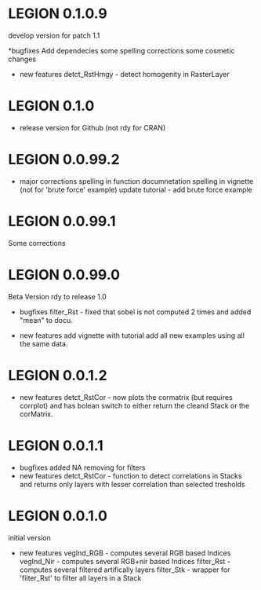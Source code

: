 # LEGION 0.1.0.9
develop version for patch 1.1

*bugfixes
Add dependecies
some spelling corrections
some cosmetic changes

* new features
detct_RstHmgy - detect homogenity in RasterLayer


# LEGION 0.1.0
* release version for Github (not rdy for CRAN)

# LEGION 0.0.99.2
* major corrections
spelling in function documnetation
spelling in vignette (not for 'brute force' example)
update tutorial - add brute force example

# LEGION 0.0.99.1
Some corrections 

# LEGION 0.0.99.0
Beta Version rdy to release 1.0
* bugfixes
filter_Rst - fixed that sobel is not computed 2 times and added "mean" to docu.

* new features
add vignette with tutorial
add all new examples using all the same data.


# LEGION 0.0.1.2
* new features
detct_RstCor - now plots the cormatrix (but requires corrplot) and has bolean switch to either return the cleand Stack or the corMatrix.

# LEGION 0.0.1.1
* bugfixes
added NA removing for filters
* new features
detct_RstCor - function to detect correlations in Stacks and returns only layers with lesser correlation than selected tresholds

# LEGION 0.0.1.0
initial version

* new features
vegInd_RGB - computes several RGB based Indices
vegInd_Nir - computes several RGB+nir based Indices
filter_Rst - computes several filtered artifically layers
filter_Stk - wrapper for 'filter_Rst' to filter all layers in a Stack
